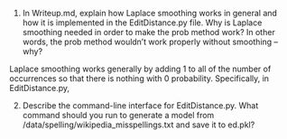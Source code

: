 1. In Writeup.md, explain how Laplace smoothing works in general and how it is implemented in the EditDistance.py file. Why is Laplace smoothing needed in order to make the prob method work? In other words, the prob method wouldn’t work properly without smoothing – why?

Laplace smoothing works generally by adding 1 to all of the number of occurrences so that there is nothing with 0 probability. Specifically, in EditDistance.py, 

2. Describe the command-line interface for EditDistance.py. What command should you run to generate a model from /data/spelling/wikipedia_misspellings.txt and save it to ed.pkl?
